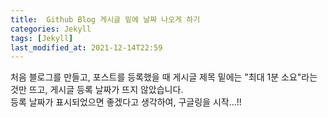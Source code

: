 ```yaml
---
title:  Github Blog 게시글 밑에 날짜 나오게 하기
categories: Jekyll
tags: [Jekyll]
last_modified_at: 2021-12-14T22:59
---
```

처음 블로그를 만들고, 포스트를 등록했을 때 게시글 제목 밑에는 "최대 1분 소요"라는 것만 뜨고, 게시글 등록 날짜가 뜨지 않았습니다.  
등록 날짜가 표시되었으면 좋겠다고 생각하여, 구글링을 시작...!!  
